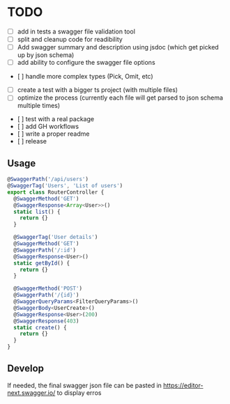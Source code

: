 # TODO
- [ ] add in tests a swagger file validation tool
- [ ] split and cleanup code for readibility
- [ ] Add swagger summary and description using jsdoc (which get picked up by json schema)
- [ ] add ability to configure the swagger file options
- [ ] handle more complex types (Pick, Omit, etc)
- [ ] create a test with a bigger ts project (with multiple files)
- [ ] optimize the process (currently each file will get parsed to json schema multiple times)
- [ ] test with a real package
- [ ] add GH workflows
- [ ] write a proper readme
- [ ] release

## Usage 
```typescript
@SwaggerPath('/api/users')
@SwaggerTag('Users', 'List of users')
export class RouterController {
  @SwaggerMethod('GET')
  @SwaggerResponse<Array<User>>()
  static list() {
    return {}
  }

  @SwaggerTag('User details')
  @SwaggerMethod('GET')
  @SwaggerPath('/:id')
  @SwaggerResponse<User>()
  static getById() {
    return {}
  }

  @SwaggerMethod('POST')
  @SwaggerPath('/{id}')
  @SwaggerQueryParams<FilterQueryParams>()
  @SwaggerBody<UserCreate>()
  @SwaggerResponse<User>(200)
  @SwaggerResponse(403)
  static create() {
    return {}
  }
}
```

## Develop

If needed, the final swagger json file can be pasted in https://editor-next.swagger.io/ to display erros

